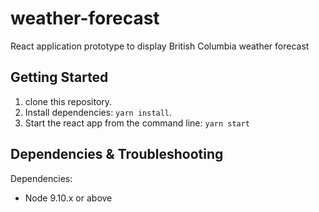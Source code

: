 # weather-forecast
React application prototype to display British Columbia weather forecast    

## Getting Started

1.  clone this repository.
2.  Install dependencies: `yarn install`.
3.  Start the react app from the command line: `yarn start`

## Dependencies & Troubleshooting

Dependencies:

* Node 9.10.x or above
